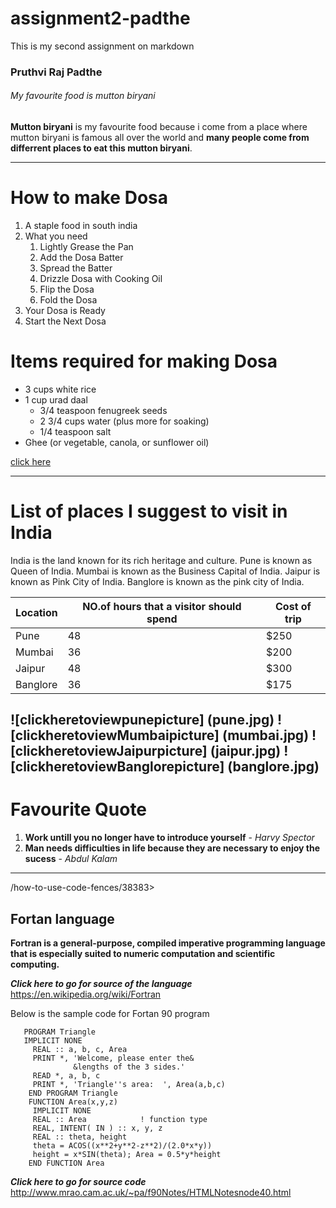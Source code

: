 # assignment2-padthe
This is my second assignment on markdown

### Pruthvi Raj Padthe

###### My favourite food is mutton biryani

**Mutton biryani** is my favourite food because i come from a place where mutton biryani is famous all over the world and **many people come from differrent places to eat this mutton biryani**.

---

# How to make Dosa 
1. A staple food in south india 
1. What you need 
    1. Lightly Grease the Pan
    2. Add the Dosa Batter
    3. Spread the Batter
    4. Drizzle Dosa with Cooking Oil
    5. Flip the Dosa
    6. Fold the Dosa
1. Your Dosa is Ready
1. Start the Next Dosa

# Items required for making Dosa
  * 3 cups white rice
  * 1 cup urad daal
    * 3/4 teaspoon fenugreek seeds
    * 2 3/4 cups water (plus more for soaking)
    * 1/4 teaspoon salt
* Ghee (or vegetable, canola, or sunflower oil)

[click here](AboutMe.md)

---

# List of places I suggest to visit in India 


India is the land known for its rich heritage and culture. Pune is known as Queen of India. Mumbai is known as the Business Capital of India. Jaipur is known as Pink City of India. Banglore is known as the pink city of India.


 | Location | NO.of hours that a visitor should spend | Cost of trip |
 |  ---    |                  ---                      | --- |
 | Pune      |                  48                       | $250 |
 | Mumbai    |                  36                       | $200 |
 | Jaipur    |                  48                       | $300 |
 | Banglore  |                  36                       | $175 | 

![clickheretoviewpunepicture] (pune.jpg)
![clickheretoviewMumbaipicture] (mumbai.jpg)
![clickheretoviewJaipurpicture] (jaipur.jpg)
![clickheretoviewBanglorepicture] (banglore.jpg)
 ---

 # Favourite Quote

 1. **Work untill you no longer have to introduce yourself** - *Harvy Spector* 
 1. **Man needs difficulties in life because they are necessary to enjoy the sucess** - *Abdul Kalam*

 ---

 /how-to-use-code-fences/38383>
## Fortan language 

 **Fortran is a general-purpose, compiled imperative programming language that is especially suited to numeric computation and scientific computing.**


 ***Click here to go for source of the language*** <https://en.wikipedia.org/wiki/Fortran>


Below is the sample code for  Fortan 90 program


```
   PROGRAM Triangle 
   IMPLICIT NONE
     REAL :: a, b, c, Area
     PRINT *, 'Welcome, please enter the&
              &lengths of the 3 sides.'
     READ *, a, b, c
     PRINT *, 'Triangle''s area:  ', Area(a,b,c)
    END PROGRAM Triangle
    FUNCTION Area(x,y,z)
     IMPLICIT NONE
     REAL :: Area            ! function type
     REAL, INTENT( IN ) :: x, y, z
     REAL :: theta, height
     theta = ACOS((x**2+y**2-z**2)/(2.0*x*y))
     height = x*SIN(theta); Area = 0.5*y*height
    END FUNCTION Area
```
***Click here to go for source code*** <http://www.mrao.cam.ac.uk/~pa/f90Notes/HTMLNotesnode40.html>


